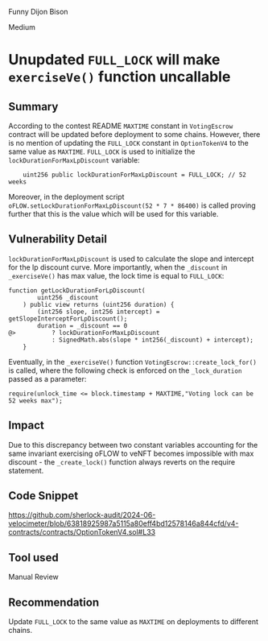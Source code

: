 Funny Dijon Bison

Medium

# Unupdated `FULL_LOCK` will make `exerciseVe()` function uncallable

## Summary
According to the contest README `MAXTIME` constant in `VotingEscrow` contract will be updated before deployment to some chains. However, there is no mention of updating the `FULL_LOCK` constant in `OptionTokenV4` to the same value as `MAXTIME`. `FULL_LOCK` is used to initialize the `lockDurationForMaxLpDiscount` variable:
```solidity
    uint256 public lockDurationForMaxLpDiscount = FULL_LOCK; // 52 weeks
```
Moreover, in the deployment script `oFLOW.setLockDurationForMaxLpDiscount(52 * 7 * 86400)` is called proving further that this is the value which will be used for this variable. 
## Vulnerability Detail
`lockDurationForMaxLpDiscount` is used to calculate the slope and intercept for the lp discount curve. More importantly, when the `_discount` in `_exerciseVe()` has max value, the lock time is equal to `FULL_LOCK`:
```solidity
function getLockDurationForLpDiscount(
        uint256 _discount
    ) public view returns (uint256 duration) {
        (int256 slope, int256 intercept) = getSlopeInterceptForLpDiscount();
        duration = _discount == 0
@>          ? lockDurationForMaxLpDiscount
            : SignedMath.abs(slope * int256(_discount) + intercept);
    }
```
Eventually, in the `_exerciseVe()` function `VotingEscrow::create_lock_for()` is called, where the following check is enforced on the `_lock_duration` passed as a parameter:
```solidity
require(unlock_time <= block.timestamp + MAXTIME,"Voting lock can be 52 weeks max");
```
## Impact
Due to this discrepancy between two constant variables accounting for the same invariant exercising oFLOW to veNFT becomes impossible with max discount - the `_create_lock()` function always reverts on the require statement.
## Code Snippet
https://github.com/sherlock-audit/2024-06-velocimeter/blob/63818925987a5115a80eff4bd12578146a844cfd/v4-contracts/contracts/OptionTokenV4.sol#L33
## Tool used
Manual Review
## Recommendation
Update `FULL_LOCK` to the same value as `MAXTIME` on deployments to different chains.
